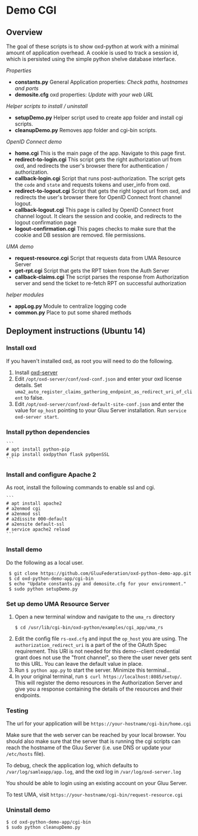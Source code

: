 # Demo CGI

## Overview

The goal of these scripts is to show oxd-python at work with a minimal
amount of application overhead. A cookie is used to track a session id,
which is persisted using the simple python shelve database interface.

*Properties*
* **constants.py** General Application properties: _Check paths, hostnames and ports_
* **demosite.cfg** oxd properties: _Update with your web URL_

*Helper scripts to install / uninstall*
* **setupDemo.py** Helper script used to create app folder and install cgi scripts.
* **cleanupDemo.py** Removes app folder and cgi-bin scripts.

*OpenID Connect demo*
* **home.cgi** This is the main page of the app. Navigate to this page
first.
* **redirect-to-login.cgi** This script gets the right authorization url from
oxd, and redirects the user's browser there for authentication / authorization.
* **callback-login.cgi** Script that runs post-authorization. The script
gets the `code` and `state` and requests tokens and user_info from oxd.
* **redirect-to-logout.cgi** Script that gets the right logout url from oxd,
and redirects the user's browser there for OpenID Connect front channel logout.
* **callback-logout.cgi** This page is called by OpenID Connect
front channel logout. It clears the session and cookie, and redirects
to the logout confirmation page
* **logout-confirmation.cgi** This pages checks to make sure that the
cookie and DB session are removed.
file permissions.

*UMA demo*
* **request-resource.cgi** Script that requests data from UMA Resource Server
* **get-rpt.cgi** Script that gets the RPT token from the Auth Server
* **callback-claims.cgi** The script parses the response from Authorization
server and send the ticket to re-fetch RPT on successful authorization

*helper modules*
* **appLog.py** Module to centralize logging code
* **common.py** Place to put some shared methods

## Deployment instructions (Ubuntu 14)

###  Install oxd

If you haven't installed oxd, as root you will need to do the following.

1. Install [oxd-server](https://gluu.org/docs/oxd/install/)
2. Edit `/opt/oxd-server/conf/oxd-conf.json` and enter your oxd license details.
Set `uma2_auto_register_claims_gathering_endpoint_as_redirect_uri_of_client` to false.
3. Edit `/opt/oxd-server/conf/oxd-default-site-conf.json` and enter the value for
`op_host` pointing to your Gluu Server installation. Run `service oxd-server start`.

### Install python dependencies

    ```
    # apt install python-pip
    # pip install oxdpython flask pyOpenSSL
    ```
### Install and configure Apache 2

As root, install the following commands to enable ssl and cgi.

    ```
    # apt install apache2
    # a2enmod cgi
    # a2enmod ssl
    # a2dissite 000-default
    # a2ensite default-ssl
    # service apache2 reload
    ```

### Install demo

Do the following as a local user. 

```
 $ git clone https://github.com/GluuFederation/oxd-python-demo-app.git
 $ cd oxd-python-demo-app/cgi-bin
 $ echo "Update constants.py and demosite.cfg for your environment."
 $ sudo python setupDemo.py
```

### Set up demo UMA Resource Server

1. Open a new terminal window and navigate to the `uma_rs` directory
    ```
    $ cd /usr/lib/cgi-bin/oxd-python/examples/cgi_app/uma_rs
    ```
2. Edit the config file `rs-oxd.cfg` and input the `op_host` you are using. The
`authorization_redirect_uri` is a part of the of the OAuth Spec requirement.
This URI is not needed for this demo--client credential grant does not use
the "front channel", so there the user never gets sent to this URL. You can
leave the default value in place.
3. Run `$ python app.py` to start the server. Minimize this terminal...
4. In your original terminal, run `$ curl https://localhost:8085/setup/`.
This  will register the demo resources in the Authorization Server and give
you a response containing the details of the resources and their endpoints.

### Testing

The url for your application will be `https://your-hostname/cgi-bin/home.cgi`

Make sure that the web server can be reached by your local browser. You should
also make sure that the server that is running the cgi scripts can reach the
hostname of the Gluu Server (i.e. use DNS or update your `/etc/hosts` file).

To debug, check the application log, which defaults to
`/var/log/samleapp/app.log`, and the oxd log in `/var/log/oxd-server.log`

You should be able to login using an existing account on your Gluu Server.

To test UMA, visit `https://your-hostname/cgi-bin/request-resource.cgi`

### Uninstall demo

   ```
   $ cd oxd-python-demo-app/cgi-bin
   $ sudo python cleanupDemo.py
   ```
